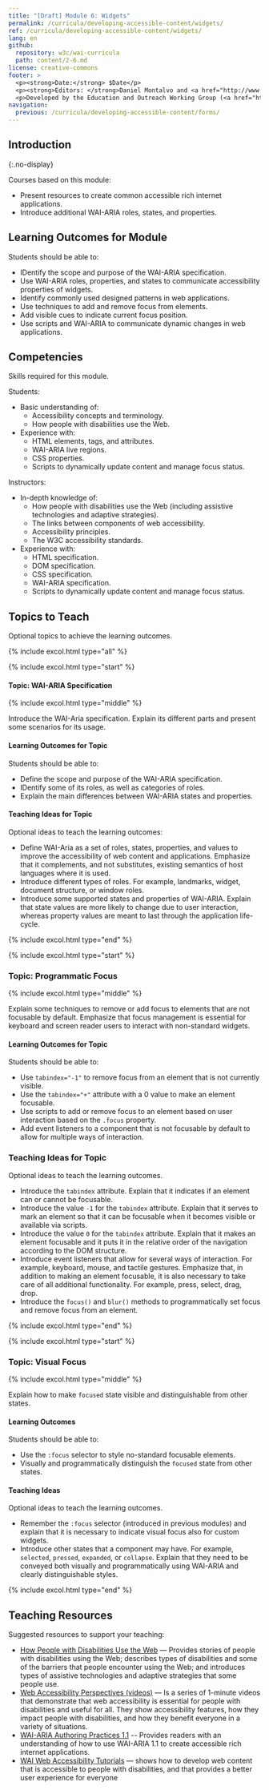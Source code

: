 ```yaml
---
title: "[Draft] Module 6: Widgets"
permalink: /curricula/developing-accessible-content/widgets/
ref: /curricula/developing-accessible-content/widgets/
lang: en
github:
  repository: w3c/wai-curricula
  path: content/2-6.md
license: creative-commons
footer: >
  <p><strong>Date:</strong> $Date</p>
  <p><strong>Editors: </strong>Daniel Montalvo and <a href="http://www.w3.org/People/shadi/">Shadi Abou-Zahra</a>. Contributors: <a href="https://www.w3.org/WAI/EO/EOWG-members">EOWG Participants</a>. </p>
  <p>Developed by the Education and Outreach Working Group (<a href="http://www.w3.org/WAI/EO/">EOWG</a>). Developed with support from the <a href="https://www.w3.org/WAI/about/projects/wai-guide/">WAI-Guide Project</a> funded by the European Commission (EC) under the Horizon 2020 program (Grant Agreement 822245).</p>
navigation:
  previous: /curricula/developing-accessible-content/forms/
---
```


## Introduction
{:.no-display}

Courses based on this module:

* Present resources to create common accessible rich internet applications.
* Introduce additional WAI-ARIA roles, states, and properties.

## Learning Outcomes for Module

Students should be able to:

* IDentify the scope and purpose of the WAI-ARIA specification.
* Use WAI-ARIA roles, properties, and states to communicate accessibility properties of widgets.
* Identify commonly used designed patterns in web applications.
* Use techniques to add and remove focus from elements.
* Add visible cues to indicate current focus position.
* Use scripts and WAI-ARIA to communicate dynamic changes in web applications.

## Competencies

Skills required for this module.

Students:

* Basic understanding of:
  * Accessibility concepts and terminology.
  * How people with disabilities use the Web.
* Experience with:
  * HTML elements, tags, and attributes.
  * WAI-ARIA live regions.
  * CSS properties.
  * Scripts to dynamically update content and manage focus status.

Instructors:

* In-depth knowledge of:
  * How people with disabilities use the Web (including assistive technologies and adaptive strategies).
  * The links between components of web accessibility.
  * Accessibility principles.  
  * The W3C accessibility standards.
* Experience with:
  * HTML specification.
  * DOM specification.
  * CSS specification.
  * WAI-ARIA specification.
  * Scripts to dynamically update content and manage focus status.

## Topics to Teach

Optional topics to achieve the learning outcomes.

{% include excol.html type="all" %}

{% include excol.html type="start" %}

#### Topic: WAI-ARIA Specification

{% include excol.html type="middle" %}

Introduce the WAI-Aria specification. Explain its different parts and present some scenarios for its usage.

#### Learning Outcomes for Topic

Students should be able to:

* Define the scope and purpose of the WAI-ARIA specification.
* IDentify some of its roles, as well as categories of roles.
* Explain the main differences between WAI-ARIA states and properties.

#### Teaching Ideas for Topic

Optional ideas to teach the learning outcomes:

* Define WAI-Aria as a set of roles, states, properties, and values to improve the accessibility of web content and applications. Emphasize that it complements, and not substitutes, existing semantics of host languages where it is used.
* Introduce different types of roles. For example, landmarks, widget, document structure, or window roles.
* Introduce some supported states and properties of WAI-ARIA. Explain that state values are more likely to change due to user interaction, whereas property values are meant to last through the application life-cycle.

{% include excol.html type="end" %}

{% include excol.html type="start" %}

### Topic: Programmatic Focus

{% include excol.html type="middle" %}

Explain some techniques to remove or add focus to elements that are not focusable by default. Emphasize that focus management is essential for keyboard and screen reader users to interact with non-standard widgets.

#### Learning Outcomes for Topic

Students should be able to:

* Use `tabindex="-1"` to remove focus from an element that is not currently visible.
* Use the `tabindex="+"` attribute with a 0 value to make an element focusable.
* Use scripts to add or remove focus to an element based on user interaction based on the `.focus` property.
* Add event listeners to a component that is not focusable by default to allow for multiple ways of interaction.

### Teaching Ideas for Topic

Optional ideas to teach the learning outcomes.

* Introduce the `tabindex` attribute. Explain that it indicates if an element can or cannot be focusable. 
* Introduce the value `-1` for the `tabindex` attribute. Explain that it serves to mark an element so that it can be focusable when it becomes  visible or available via scripts.
* Introduce the value `0` for the `tabindex` attribute. Explain that it makes an element focusable and it puts it in the relative order of the navigation according to the DOM structure.
* Introduce event listeners that allow for several ways of interaction. For example, keyboard, mouse, and tactile gestures. Emphasize that, in addition to making an element focusable, it is also necessary to take care of all additional functionality. For example, press, select, drag, drop.
* Introduce the `focus()` and `blur()` methods to programmatically set focus and remove focus from an element.

{% include excol.html type="end" %}

{% include excol.html type="start" %}

### Topic: Visual Focus 

{% include excol.html type="middle" %}

Explain how to make `focused` state visible and distinguishable from other states.

#### Learning Outcomes

Students should be able to: 

* Use the `:focus` selector to style no-standard focusable elements.
* Visually and programmatically distinguish the `focused` state from other states. 

#### Teaching Ideas

Optional ideas to teach the learning outcomes.

* Remember the `:focus` selector (introduced in previous modules)  and explain that it is necessary to indicate visual focus also for custom widgets.
* Introduce other states that a component may have. For example, `selected`, `pressed`, `expanded`, or `collapse`. Explain that they need to be conveyed both visually and programmatically using WAI-ARIA and clearly distinguishable styles.

{% include excol.html type="end" %}

## Teaching Resources

Suggested resources to support your teaching:

* [How People with Disabilities Use the Web](/people-use-web/) &mdash; Provides stories of people with disabilities using the Web; describes types of disabilities and some of the barriers that people encounter using the Web; and introduces types of assistive technologies and adaptive strategies that some people use.
* [Web Accessibility Perspectives (videos)](/perspective-videos/) &mdash; Is a series of 1-minute videos that demonstrate that web accessibility is essential for people with disabilities and useful for all. They show accessibility features, how they impact people with disabilities, and how they benefit everyone in a variety of situations.
* [WAI-ARIA Authoring Practices 1.1](https://www.w3.org/TR/wai-aria-practices/) -- Provides readers with an understanding of how to use WAI-ARIA 1.1 to create accessible rich internet applications.
* [WAI Web Accessibility Tutorials](https://www.w3.org/WAI/tutorials/) &mdash; shows how to develop web content that is accessible to people with disabilities, and that provides a better user experience for everyone
